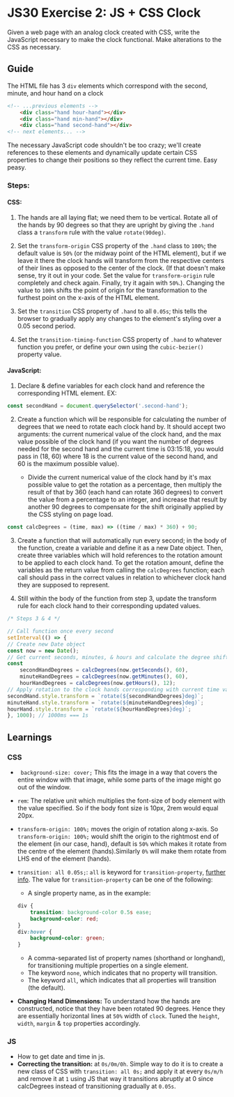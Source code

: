 # JS30 Exercise 2: JS + CSS Clock

Given a web page with an analog clock created with CSS, write the JavaScript necessary to make the clock functional. Make alterations to the CSS as necessary.

## Guide

The HTML file has 3 `div` elements which correspond with the second, minute, and hour hand on a clock
```html
<!-- ...previous elements -->
    <div class="hand hour-hand"></div>
    <div class="hand min-hand"></div>
    <div class="hand second-hand"></div>
<!-- next elements... -->
```
The necessary JavaScript code shouldn't be too crazy; we'll create references to these elements and dynamically update certain CSS properties to change their positions so they reflect the current time. Easy peasy.

### Steps:

#### CSS:

1. The hands are all laying flat; we need them to be vertical. Rotate all of the hands by 90 degrees so that they are upright by giving the `.hand` class a `transform` rule with the value `rotate(90deg)`.

2. Set the `transform-origin` CSS property of the `.hand` class to `100%`; the default value is `50%` (or the midway point of the HTML element), but if we leave it there the clock hands will transform from the respective centers of their lines as opposed to the center of the clock. (If that doesn't make sense, try it out in your code. Set the value for `transform-origin` rule completely and check again. Finally, try it again with `50%`.). Changing the value to `100%` shifts the point of origin for the transformation to the furthest point on the x-axis of the HTML element.

3. Set the `transition` CSS property of `.hand` to all `0.05s`; this tells the browser to gradually apply any changes to the element's styling over a 0.05 second period.

4. Set the `transition-timing-function` CSS property of `.hand` to whatever function you prefer, or define your own using the `cubic-bezier()` property value.

#### JavaScript:

1. Declare & define variables for each clock hand and reference the corresponding HTML element. EX:
```js
const secondHand = document.querySelector('.second-hand');
```

2. Create a function which will be responsible for calculating the number of degrees that we need to rotate each clock hand by. It should accept two arguments: the current numerical value of the clock hand, and the max value possible of the clock hand (if you want the number of degrees needed for the second hand and the current time is 03:15:18, you would pass in (18, 60) where 18 is the current value of the second hand, and 60 is the maximum possible value).

    * Divide the current numerical value of the clock hand by it's max possible value to get the rotation as a percentage, then multiply the result of that by 360 (each hand can rotate 360 degrees) to convert the value from a percentage to an integer, and increase that result by another 90 degrees to compensate for the shift originally applied by the CSS styling on page load.

```js
const calcDegrees = (time, max) => ((time / max) * 360) + 90;
```

3. Create a function that will automatically run every second; in the body of the function, create a variable and define it as a new Date object. Then, create three variables which will hold references to the rotation amount to be applied to each clock hand. To get the rotation amount, define the variables as the return value from calling the `calcDegrees` function; each call should pass in the correct values in relation to whichever clock hand they are supposed to represent.

4. Still within the body of the function from step 3, update the transform rule for each clock hand to their corresponding updated values.
```js
/* Steps 3 & 4 */

// Call function once every second
setInterval(() => {
// Create new Date object
const now = new Date();
// Get current seconds, minutes, & hours and calculate the degree shift
const
    secondHandDegrees = calcDegrees(now.getSeconds(), 60),
    minuteHandDegrees = calcDegrees(now.getMinutes(), 60),
    hourHandDegrees = calcDegrees(now.getHours(), 12);
// Apply rotation to the clock hands corresponding with current time value
secondHand.style.transform = `rotate(${secondHandDegrees}deg)`;
minuteHand.style.transform = `rotate(${minuteHandDegrees}deg)`;
hourHand.style.transform = `rotate(${hourHandDegrees}deg)`;
}, 1000); // 1000ms === 1s
```

## Learnings

### CSS

* ` background-size: cover;` This fits the image in a way that covers the entire window with that image, while some parts of the image might go out of the window.

*  `rem`: The relative unit which multiplies the font-size of body element with the value specified. So if the body font size is 10px, 2rem would equal 20px.

* `transform-origin: 100%;` moves the origin of rotation along x-axis. So `transform-origin: 100%;` would shift the origin to the rightmost end of the element (in our case, hand), default is `50%` which makes it rotate from the centre of the element (hands).Similarly `0%` will make them rotate from LHS end of the element (hands).

* `transition: all 0.05s;`: `all` is keyword for `transition-property`, [further info](https://blog.alexmaccaw.com/css-transitions). The value for `transition-property` can be one of the following:

    * A single property name, as in the example:
    ```css
    div {
        transition: background-color 0.5s ease;
        background-color: red;
    }
    div:hover {
        background-color: green;
    }
    ```
    * A comma-separated list of property names (shorthand or longhand), for transitioning multiple properties on a single element.
    * The keyword `none`, which indicates that no property will transition.
    * The keyword `all`, which indicates that all properties will transition (the default).

* __Changing Hand Dimensions:__ To understand how the hands are constructed, notice that they have been rotated 90 degrees. Hence they are essentially horizontal lines at `50%` width of `clock`. Tuned the `height`, `width`, `margin` & `top` properties accordingly.

### JS

* How to get date and time in js.
* __Correcting the transition:__ at `0s/0m/0h`. Simple way to do it is to create a new class of CSS with `transition: all 0s;` and apply it at every `0s/m/h` and remove it at `1` using JS that way it transitions abruptly at 0 since calcDegrees instead of transitioning gradually at `0.05s`.